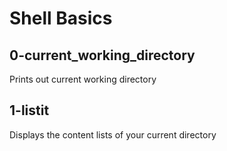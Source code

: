 # Shell Basics
## 0-current_working_directory 
Prints out current working directory

## 1-listit
Displays the content lists of your current directory



